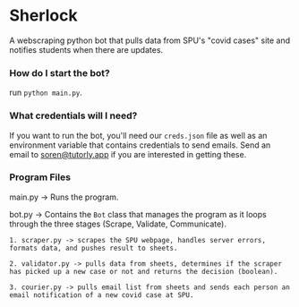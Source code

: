 # Sherlock
A webscraping python bot that pulls data from SPU's "covid cases" site and notifies students when there are updates.

### How do I start the bot?
run `python main.py`.

### What credentials will I need?
If you want to run the bot, you'll need our `creds.json` file as well as an environment variable that contains credentials to send emails. Send an email to soren@tutorly.app if you are interested in getting these.

### Program Files
main.py -> Runs the program.

bot.py -> Contains the `Bot` class that manages the program as it loops through the three stages (Scrape, Validate, Communicate).

    1. scraper.py -> scrapes the SPU webpage, handles server errors, formats data, and pushes result to sheets.
    
    2. validator.py -> pulls data from sheets, determines if the scraper has picked up a new case or not and returns the decision (boolean).
    
    3. courier.py -> pulls email list from sheets and sends each person an email notification of a new covid case at SPU.
